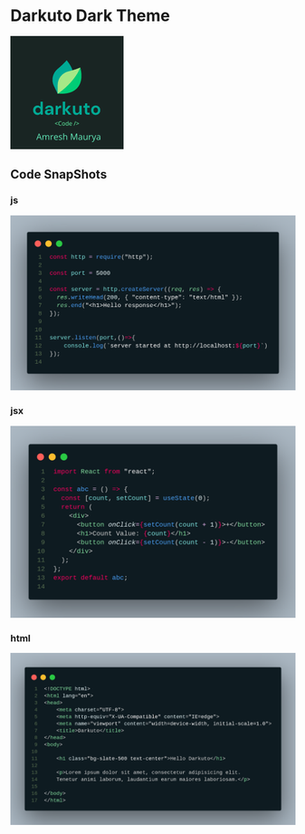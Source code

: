 # Darkuto Dark Theme
![logo](logo.png)


## Code SnapShots

### js
![js](images/js.png)

### jsx
![jsx](images/jsx.png)

### html
![html](images/html.png)
